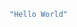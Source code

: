 ﻿---
Title: "Executable Markdown: The Next Generation Development"
Abstract: >
  Executable markdown is the future of software engineering. With the introduction of AI in software engineering, 
  the main job of humans will be to compose different parts and review the quality. Executable markdown facilitates this process
Thumbnail: "images/thumbnail.png"
Published: "2025-01-26"
Authors:
  - "Roland Bürgi"
  - "Anna Kuleshova"
Tags:
  - "Northwind"
  - "Conceptual"
---

```csharp --execute HelloWorld --show-header
"Hello World"
```
